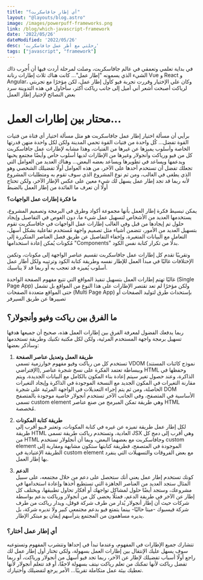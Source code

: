 ```yaml
---
title: "أي إطار جافاسكربت؟"
layout: "@layouts/blog.astro"
image: /images/powerpuff-frameworks.png
link: /blog/which-javascript-framework
date: '2022/05/26'
dateModified: '2022/05/26'
desc: 'رحلتي مع أطر عمل جافاسكربت'
tags: ["javascript", "framework"]
---
```

في بداية تعلمي وتعمقي في عالم جافاسكربت، وصلت لمرحلة أردت فيها أن أُجرب ذاك الشيء الذي يسمونه "إطار عمل"... كانت هناك ثلاث إطارات رنانة Vue و React و Angular، وكان علي الإختيار وقررت تجربة فيو كأول إطار عمل، لكن مؤخرًا مع تجربتي لرياكت أصبحت أشعر أني أميل إلى جانب رياكت أكثر، سأحاول في هذه التدوينة سرد بعض النصائح لإختيار إطار العمل

# محتار بين إطارات العمل...

برأيي أن مسألة اختيار إطار عمل جافاسكربت هو مثل مسألة اختيار أي فتاة من فتيات القوة تفضل... كُل واحدة من فتيات القوة تحمي المدينة ولكن لكل واحدة منهن قدرتها الخاصة وأسلوب يميزها عن غيرها من الفتيات، وهذا مشابه لإطارات عمل جافاسكربت كل من فيو ورياكت وأنجولار وغيرها من الإطارات لديها أسلوب خاص وأيضًا مجتمع يحبها ويدعمها ويساعد في تطويرها ويساعد بعضه البعض... وهناك العديد من العوامل التي تجعلك تفضل أن تستخدم أحدها على الآخر، من هذه العوامل أولًا تفضيلك الشخصي وهو الذي يطغى في الغالب، ومن ثم نوع المشروع الذي سوف تقوم به ومتطلبات المشروع لأنه ربما قد تجد إطار عمل يسهل لك شيء معين على عكس الإطار الآخر، ولكن تحتاج أولًا أن تعرف ما الفائدة من إطار العمل بالضبط

**ما فكرة إطارات عمل الواجهات؟**

يمكن تبسيط فكرة إطار العمل بأنها مجموعة أكواد وطرق في البرمجة وتصميم المشروع، يستخدمها العديد من الأشخاص لتسهيل عمل شيء ما، دون الغوص في التفاصيل وإيجاد حلول تم إيجادها من قبل وفي الغالب إطارات عمل الواجهات في جافاسكربت تقوم بتسهيل العديد من اﻷمور، تتضمن أشياء مثل تصميم واجهة مُستخدم تفاعلية بشكل أسهل، التعامل مع البيانات المتغيرة، وإخفاء التفاصيل عن طريق فصل العناصر المتكررة إلى مُكونات يُمكن إعادة استخدامها "Components" بدلًا من تكرار كتابة نفس الكود.

وتقريبًا تقدم كل إطارات عمل جافاسكربت تقسيم عناصر الواجهة إلى مكونات، وتكمن الإختلافات غالبًا في مبدأ العمل للإطار نفسه وطريقة كتابة الكود وترتيبه ولكل أطار عمل أسلوب يُميزه قد تعجب به أو ربما قد لا يناسبك.

غالبًا تهتم إطارات العمل بتسهيل تنفيذ المواقع التي تتبع مفهوم الصفحة الواحدة (Single Page App) ولكن مؤخرًا لم تعد تقتصر الإطارات على هذا النوع من المواقع بل تشمل حتى المواقع متعددة الصفحات (Multi Page App) بإستحداث طرق لتوليد الصفحات أو تصييرها عن طريق السيرفر

## ما الفرق بين رياكت وفيو وأنجولار؟

ربما يدفعك الفضول لمعرفة الفرق بين إطارات العمل هذه، صحيح أن جميعها هدفها تسهيل برمجة واجهة المستخدم المرئية، ولكن لكل مكتبة تكنيك وطريقة تستخدمها وسأذكر بعضها:

1. **طريقة العمل وتعديل عناصر الصفحة**<br/>
تستخدم كل من رياكت وفيو مفهوم خوارزمية تسمى VDOM (نموذج كائنات المستند الإفتراضي), وببساطة تعتمد الفكرة على نسخ شجرة عناصر HTML وحفظها في الذاكرة، وعند حصول تغير سيتم إعادة بناء المكون بالكامل مع البيانات الجديدة، ويتم مقارنة التغيرات في المكون الجديد مع النسخة الموجودة في الذاكرة وإيجاد التغيرات الحاصلة، ومن ثم يتم إجراء التعديلات في الواجهة المرئية على شجرة DOM الأساسية في المتصفح، وفي الجانب الآخر تستخدم أنجولار خاصية موجودة بالمتصفح تسمى custom element وهي طريقة تمكن المبرمج من صنع عناصر HTML مُخصصة.

2. **طريقة كتابة المكونات**<br/>
لكل إطار عمل طريقة تميزه عن غيره في كتابة المكونات، وتعتبر فـيو أقرب إلى طريقة HTML العادية، وتستخدم رياكت طريقة تسمى JSX وهي أقرب إلى دمج كل من HTML وجافاسكربت مع بعضهما البعض، وبما أن أنجلولار تستخدم custom element الموجودة في المتصفح، فطريقة كتابتها ستكون مشابهة ومقاربة إلى الطريقة الإعتيادية في custom element مع بعض الفروقات والتسهيلات التي ينفرد بها إطار العمل.

3. **الدعم**<br/>
كونك تستخدم إطار عمل يعني أنك ستحصل على دعم من خلال مجتمعه، على سبيل المثال ستجد العديد من العناصر الجاهزة التي تستطيع أخذها وإعادة استخدامها في مشروعك، وستجد أيضًا حلول لمشاكل تواجهك أو أفكار تحاول تطبيقها، ويختلف كل إطار عن الآخر في طريقة الدعم، فمثلًا يحضى كل من أنجولار ورياكت بدعم بواسطة شركات حيث أن إطار أنجولار يُدار من طرف شركة قوقل، ويدار رياكت من طرف شركة فيسبوك -ميتا حاليًا- بينما يتمتع فيو بدعم مجتمعي كبير ولا تديره شركة، بل يديره مساهمون من المجتمع يترأسهم إيفان يو مبتكر الإطار.

### أي إطار عمل أختار؟
تتشارك جميع الإطارات في المفهوم، وعندما تبدأ في إحداها وتتشرب المفهوم وتستوعبه سوف يسهل عليك الإنتقال بين إطارات العمل بسهولة، ولكي تختار أول إطار عمل لك راجع أولًا أسباب تفضيلك لإطار عن الآخر، ربما تجد فيو أسهل من أنجولار ورياكت، أو ربما تفضل رياكت لأنها تمكنك من تعلم رياكت نيتف بسهولة لاحقًا، أو قد تتعلم أنجولار لأنها تعطيك بيئة عمل متكاملة تقريبًا... الأمر يرجع لتفضيلك وأختيارك.
